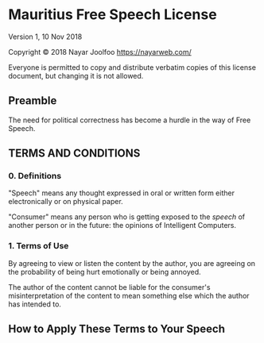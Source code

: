 # Mauritius Free Speech License

Version 1, 10 Nov 2018

Copyright © 2018 Nayar Joolfoo <https://nayarweb.com/>

Everyone is permitted to copy and distribute verbatim copies of this license document, but changing it is not allowed.

## Preamble
The need for political correctness has become a hurdle in the way of Free Speech. 

## TERMS AND CONDITIONS
### 0. Definitions

"Speech" means any thought expressed in oral or written form either electronically or on physical paper.

"Consumer" means any person who is getting exposed to the *speech* of another person or in the future: the opinions of Intelligent Computers.

### 1. Terms of Use
By agreeing to view or listen the content by the author, you are agreeing on the probability of being hurt emotionally or being annoyed. 

The author of the content cannot be liable for the consumer's misinterpretation of the content to mean something else which the author has intended to. 



## How to Apply These Terms to Your Speech
